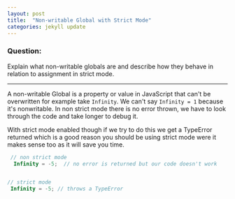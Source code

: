 ```yaml
---
layout: post
title:  "Non-writable Global with Strict Mode"
categories: jekyll update
---
```

### Question:
Explain what non-writable globals are and describe how they behave in relation to assignment in strict mode.
<hr>


A non-writable Global is a property or value in JavaScript that can't be overwritten for example take `Infinity`. We can't say `Infinity = 1` because it's nonwritable. In non strict mode there is no error thrown, we have to look through the code and take longer to debug it. 

With strict mode enabled though if we try to do this we get a TypeError returned  which is a good reason you should be using strict mode were it makes sense too as it will save you time. 

```javascript
 // non strict mode 
  Infinity = -5;  // no error is returned but our code doesn't work 


// strict mode 
 Infinity = -5; // throws a TypeError     
```